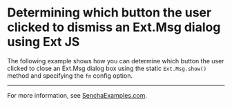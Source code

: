 # Determining which button the user clicked to dismiss an Ext.Msg dialog using Ext JS #

The following example shows how you can determine which button the user clicked to close an Ext.Msg dialog box using the static `Ext.Msg.show()` method and specifying the `fn` config option.

---

For more information, see [SenchaExamples.com](http://senchaexamples.com/2012/02/21/determining-which-button-the-user-clicked-to-dismiss-an-ext-msg-dialog-using-ext-js/).